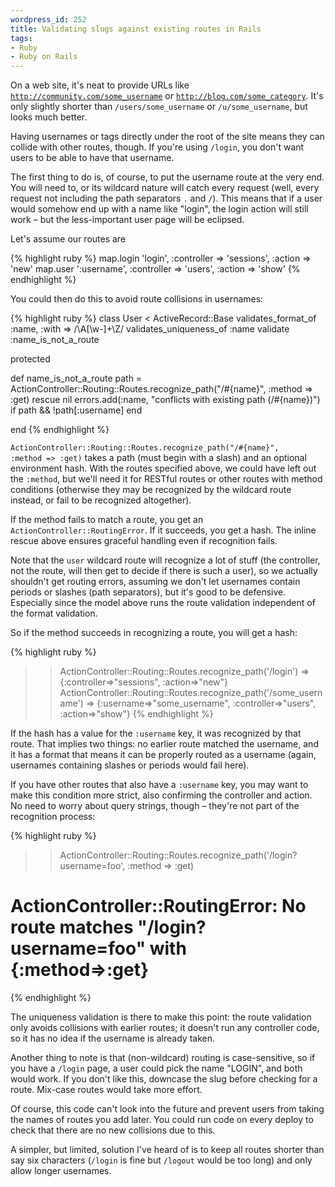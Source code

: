 ```yaml
--- 
wordpress_id: 252
title: Validating slugs against existing routes in Rails
tags: 
- Ruby
- Ruby on Rails
---
```

On a web site, it's neat to provide URLs like <code>http://community.com/some_username</code> or <code>http://blog.com/some_category</code>. It's only slightly shorter than <code>/users/some_username</code> or <code>/u/some_username</code>, but looks much better.

Having usernames or tags directly under the root of the site means they can collide with other routes, though. If you're using <code>/login</code>, you don't want users to be able to have that username.

<!--more-->

The first thing to do is, of course, to put the username route at the very end. You will need to, or its wildcard nature will catch every request (well, every request not including the path separators <code>.</code> and <code>/</code>). This means that if a user would somehow end up with a name like "login", the login action will still work – but the less-important user page will be eclipsed.

Let's assume our routes are

{% highlight ruby %}
map.login 'login',     :controller => 'sessions', :action => 'new'
map.user  ':username', :controller => 'users',    :action => 'show'
{% endhighlight %}


You could then do this to avoid route collisions in usernames:

{% highlight ruby %}
class User < ActiveRecord::Base
  validates_format_of :name, :with => /\A[\w-]+\Z/
  validates_uniqueness_of :name
  validate :name_is_not_a_route
  
protected
  
  def name_is_not_a_route
    path = ActionController::Routing::Routes.recognize_path("/#{name}", :method => :get) rescue nil
    errors.add(:name, "conflicts with existing path (/#{name})") if path && !path[:username]
  end
  
end
{% endhighlight %}

<code>ActionController::Routing::Routes.recognize_path("/#{name}", :method => :get)</code> takes a path (must begin with a slash) and an optional environment hash. With the routes specified above, we could have left out the <code>:method</code>, but we'll need it for RESTful routes or other routes with method conditions (otherwise they may be recognized by the wildcard route instead, or fail to be recognized altogether).

If the method fails to match a route, you get an <code>ActionController::RoutingError</code>. If it succeeds, you get a hash. The inline rescue above ensures graceful handling even if recognition fails.

Note that the <code>user</code> wildcard route will recognize a lot of stuff (the controller, not the route, will then get to decide if there is such a user), so we actually shouldn't get routing errors, assuming we don't let usernames contain periods or slashes (path separators), but it's good to be defensive. Especially since the model above runs the route validation independent of the format validation.

So if the method succeeds in recognizing a route, you will get a hash:

{% highlight ruby %}
>> ActionController::Routing::Routes.recognize_path('/login')
=> {:controller=>"sessions", :action=>"new"}
>> ActionController::Routing::Routes.recognize_path('/some_username')
=> {:username=>"some_username", :controller=>"users", :action=>"show"}
{% endhighlight %}

If the hash has a value for the <code>:username</code> key, it was recognized by that route. That implies two things: no earlier route matched the username, and it has a format that means it can be properly routed as a username (again, usernames containing slashes or periods would fail here).

If you have other routes that also have a <code>:username</code> key, you may want to make this condition more strict, also confirming the controller and action. No need to worry about query strings, though – they're not part of the recognition process:

{% highlight ruby %}
>> ActionController::Routing::Routes.recognize_path('/login?username=foo', :method => :get)
# ActionController::RoutingError: No route matches "/login?username=foo" with {:method=>:get}
{% endhighlight %}

The uniqueness validation is there to make this point: the route validation only avoids collisions with earlier routes; it doesn't run any controller code, so it has no idea if the username is already taken. 

Another thing to note is that (non-wildcard) routing is case-sensitive, so if you have a <code>/login</code> page, a user could pick the name "LOGIN", and both would work. If you don't like this, downcase the slug before checking for a route. Mix-case routes would take more effort.

Of course, this code can't look into the future and prevent users from taking the names of routes you add later. You could run code on every deploy to check that there are no new collisions due to this.

A simpler, but limited, solution I've heard of is to keep all routes shorter than say six characters (<code>/login</code> is fine but <code>/logout</code> would be too long</code>) and only allow longer usernames.

